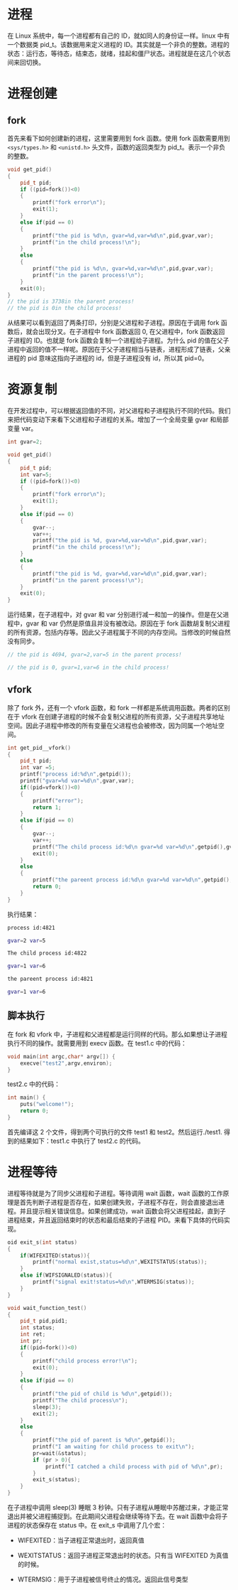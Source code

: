 # 进程

在 Linux 系统中，每一个进程都有自己的 ID，就如同人的身份证一样。linux 中有一个数据类 pid_t。该数据用来定义进程的 ID。其实就是一个非负的整数。进程的状态：运行态，等待态，结束态，就绪，挂起和僵尸状态。进程就是在这几个状态间来回切换。

# 进程创建

## fork

首先来看下如何创建新的进程，这里需要用到 fork 函数。使用 fork 函数需要用到 `<sys/types.h>` 和 `<unistd.h>` 头文件，函数的返回类型为 pid_t。表示一个非负的整数。

```cpp
void get_pid()
{
    pid_t pid;
    if ((pid=fork())<0)
    {
        printf("fork error\n");
        exit(1);
    }
    else if(pid == 0)
    {
        printf("the pid is %d\n, gvar=%d,var=%d\n",pid,gvar,var);
        printf("in the child process!\n");
    }
    else
    {
        printf("the pid is %d\n, gvar=%d,var=%d\n",pid,gvar,var);
        printf("in the parent process!\n");
    }
    exit(0);
}
// the pid is 3738in the parent process!
// the pid is 0in the child process!
```

从结果可以看到返回了两条打印，分别是父进程和子进程。原因在于调用 fork 函数后，就会出现分叉。在子进程中 fork 函数返回 0, 在父进程中，fork 函数返回子进程的 ID。也就是 fork 函数会复制一个进程给子进程。为什么 pid 的值在父子进程中返回的值不一样呢。原因在于父子进程相当与链表，进程形成了链表，父亲进程的 pid 意味这指向子进程的 id，但是子进程没有 id，所以其 pid=0。

# 资源复制

在开发过程中，可以根据返回值的不同，对父进程和子进程执行不同的代码。我们来把代码变动下来看下父进程和子进程的关系。增加了一个全局变量 gvar 和局部变量 var。

```cpp
int gvar=2;

void get_pid()
{
    pid_t pid;
    int var=5;
    if ((pid=fork())<0)
    {
        printf("fork error\n");
        exit(1);
    }
    else if(pid == 0)
    {
        gvar--;
        var++;
        printf("the pid is %d, gvar=%d,var=%d\n",pid,gvar,var);
        printf("in the child process!\n");
    }
    else
    {
        printf("the pid is %d, gvar=%d,var=%d\n",pid,gvar,var);
        printf("in the parent process!\n");
    }
    exit(0);
}
```

运行结果，在子进程中，对 gvar 和 var 分别进行减一和加一的操作。但是在父进程中，gvar 和 var 仍然是原值且并没有被改动。原因在于 fork 函数胡复制父进程的所有资源，包括内存等。因此父子进程属于不同的内存空间。当修改的时候自然没有同步。

```cpp
// the pid is 4694, gvar=2,var=5 in the parent process!

// the pid is 0, gvar=1,var=6 in the child process!
```

## vfork

除了 fork 外，还有一个 vfork 函数，和 fork 一样都是系统调用函数。两者的区别在于 vfork 在创建子进程的时候不会复制父进程的所有资源，父子进程共享地址空间。因此子进程中修改的所有变量在父进程也会被修改，因为同属一个地址空间。

```cpp
int get_pid__vfork()
{
    pid_t pid;
    int var =5;
    printf("process id:%d\n",getpid());
    printf("gvar=%d var=%d\n",gvar,var);
    if((pid=vfork())<0)
    {
        printf("error");
        return 1;
    }
    else if(pid == 0)
    {
        gvar--;
        var++;
        printf("The child process id:%d\n gvar=%d var=%d\n",getpid(),gvar,var);
        exit(0);
    }
    else
    {
        printf("the pareent process id:%d\n gvar=%d var=%d\n",getpid(),gvar,var);
        return 0;
    }
}
```

执行结果：

```sh
process id:4821

gvar=2 var=5

The child process id:4822

gvar=1 var=6

the pareent process id:4821

gvar=1 var=6
```

## 脚本执行

在 fork 和 vfork 中，子进程和父进程都是运行同样的代码。那么如果想让子进程执行不同的操作。就需要用到 execv 函数。在 test1.c 中的代码：

```cpp
void main(int argc,char* argv[]) {
    execve("test2",argv,environ);
}
```

test2.c 中的代码：

```cpp
int main() {
    puts("welcome!");
    return 0;
}
```

首先编译这 2 个文件，得到两个可执行的文件 test1 和 test2。然后运行./test1. 得到的结果如下：test1.c 中执行了 test2.c 的代码。

# 进程等待

进程等待就是为了同步父进程和子进程。等待调用 wait 函数，wait 函数的工作原理是首先判断子进程是否存在，如果创建失败，子进程不存在，则会直接退出进程。并且提示相关错误信息。如果创建成功，wait 函数会将父进程挂起，直到子进程结束，并且返回结束时的状态和最后结束的子进程 PID。来看下具体的代码实现。

```cpp
oid exit_s(int status)
{
    if(WIFEXITED(status)){
        printf("normal exist,status=%d\n",WEXITSTATUS(status));
    }
    else if(WIFSIGNALED(status)){
        printf("signal exit!status=%d\n",WTERMSIG(status));
    }
}

void wait_function_test()
{
    pid_t pid,pid1;
    int status;
    int ret;
    int pr;
    if((pid=fork())<0)
    {
        printf("child process error!\n");
        exit(0);
    }
    else if(pid == 0)
    {
        printf("the pid of child is %d\n",getpid());
        printf("The child process\n");
        sleep(3);
        exit(2);
    }
    else
    {
        printf("the pid of parent is %d\n",getpid());
        printf("I am waiting for child process to exit\n");
        pr=wait(&status);
        if (pr > 0){
            printf("I catched a child process with pid of %d\n",pr);
        }
        exit_s(status);
    }
}
```

在子进程中调用 sleep(3) 睡眠 3 秒钟。只有子进程从睡眠中苏醒过来，才能正常退出并被父进程捕捉到。在此期间父进程会继续等待下去。在 wait 函数中会将子进程的状态保存在 status 中。在 exit_s 中调用了几个宏：

- WIFEXITED：当子进程正常退出时，返回真值

- WEXITSTATUS：返回子进程正常退出时的状态。只有当 WIFEXITED 为真值的时候。

- WTERMSIG：用于子进程被信号终止的情况。返回此信号类型
